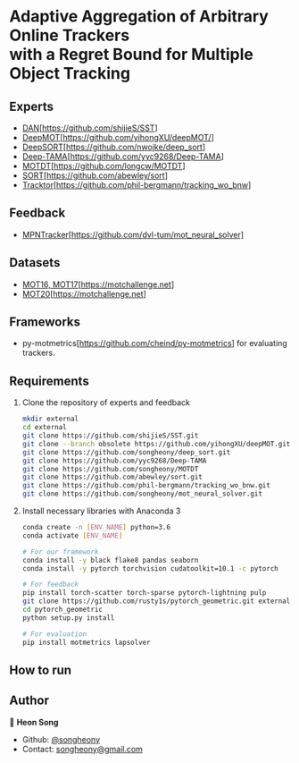 # Adaptive Aggregation of Arbitrary Online Trackers <br/> with a Regret Bound for Multiple Object Tracking

## Experts

* [DAN](https://arxiv.org/abs/1810.11780)[<https://github.com/shijieS/SST>]
* [DeepMOT](https://arxiv.org/abs/1906.06618)[<https://github.com/yihongXU/deepMOT/>]
* [DeepSORT](https://arxiv.org/abs/1812.00442)[<https://github.com/nwojke/deep_sort>]
* [Deep-TAMA](https://arxiv.org/abs/1907.00831)[<https://github.com/yyc9268/Deep-TAMA>]
* [MOTDT](https://arxiv.org/abs/1809.04427)[<https://github.com/longcw/MOTDT>]
* [SORT](https://arxiv.org/abs/1602.00763)[<https://github.com/abewley/sort>]
* [Tracktor](https://arxiv.org/abs/1903.05625)[<https://github.com/phil-bergmann/tracking_wo_bnw>]

## Feedback

* [MPNTracker](https://arxiv.org/abs/1912.07515)[https://github.com/dvl-tum/mot_neural_solver]

## Datasets

* [MOT16, MOT17](https://arxiv.org/abs/1603.00831)[<https://motchallenge.net>]
* [MOT20](https://arxiv.org/abs/2003.09003)[<https://motchallenge.net>]

## Frameworks

* py-motmetrics[<https://github.com/cheind/py-motmetrics>] for evaluating trackers.

## Requirements

1. Clone the repository of experts and feedback

    ```sh
    mkdir external
    cd external
    git clone https://github.com/shijieS/SST.git
    git clone --branch obsolete https://github.com/yihongXU/deepMOT.git
    git clone https://github.com/songheony/deep_sort.git
    git clone https://github.com/yyc9268/Deep-TAMA
    git clone https://github.com/songheony/MOTDT
    git clone https://github.com/abewley/sort.git
    git clone https://github.com/phil-bergmann/tracking_wo_bnw.git
    git clone https://github.com/songheony/mot_neural_solver.git
    ```

2. Install necessary libraries with Anaconda 3

    ```sh
    conda create -n [ENV_NAME] python=3.6
    conda activate [ENV_NAME]

    # For our framework
    conda install -y black flake8 pandas seaborn
    conda install -y pytorch torchvision cudatoolkit=10.1 -c pytorch

    # For feedback
    pip install torch-scatter torch-sparse pytorch-lightning pulp
    git clone https://github.com/rusty1s/pytorch_geometric.git external/pytorch_geometric
    cd pytorch_geometric
    python setup.py install

    # For evaluation
    pip install motmetrics lapsolver
    ```

## How to run

## Author

👤 **Heon Song**

* Github: [@songheony](https://github.com/songheony)
* Contact: songheony@gmail.com
